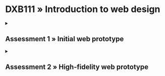 # DXB111 » Introduction to web design
<details><summary><h2>Assessment 1 » Initial web prototype</h2></summary>

### Description
You will produce an initial web-based prototype developed using HTML and CSS. This should demonstrate your skills in translating a concept into an effective web-based prototype.

### Weight
40%

### Due date
11:59pm on Friday, 16th September 2022

### Format
ZIP file archive of completed website uploaded through the Assessment 1 submission form on Blackboard.

<br />

## To Do
- [x] Footer
- [x] References (hide/show?)
- [x] Description [`index.html`]
- [x] Description [`contact.html`]
- [x] Maybe add some more icons to the socials
- [x] pfp img
- [x] works imgs and info and remove temp imgs
- [x] clean up css, add some titles?
- [x] nav bar what page ur on
- [x] test turn off js
- [x] go through css, optimise, make better, get good
- [x] css, remove anything that repeats itself
- [x] change the icons
- [x] w3 validator
- [x] CC/copyright? (`https://creativecommons.org/choose/`)

<br />

## Checklist
### Basics
- [x] I have three HTML files named `index.html`, `works.html`, `contact.html`.
- [x] My images have sensible names and are likely stored in a folder called `images`.
- [x] My images are optimised (likely as JPG or PNG images).
- [x] I have a CSS file with a sensible name.
- [x] I have validated each of my HTML and CSS files.

<br />

### For each of my HTML files
#### Frontmatter
- [x] My doctype is specified as HTML as the first line: `<!DOCTYPE html>`.
- [x] I have opening and closing `<html>`, `<head>`, `<body>` tags.
- [x] My language is specified as English: `<html lang="en">`.
- [x] I have `<meta>` tags for: `charset`, `author`, `description`, and `viewport` for each page, where the description is unique to each page.
- [x] I have a `<title>` specified inside the `<head>` that is unique to each page.
- [x] I have a `<link>` tag which is inside the `<head>` for linking my CSS which contains all of the CSS for my whole site
- [x] I have no inline or internal CSS.

#### Inside the `<body>` of each page
- [x] I have a navigation bar using the `<nav>` tag (possibly but not necessarily inside a `<header>` tag).
  - [x] This code can be copied and pasted to all three pages, and then changed to make it clear which page is currently active.
- [x] I have a footer using the `<footer>` tag.
  - [x] This code will typically be the same on all three pages of your site.
- [x] I have one and only one top level heading in my page using `<h1>`.
  - [x] I am aware that the different heading levels `<h1>`, `<h2>`, `<h3>`, etc. are the only tags that use numbers.
  - [x] I’m aware that there can be many `<h2>` headings and that this indicates that they are “second level”.

#### Inside my CSS
- [x] I have one single CSS file that is used across all three of my pages.
- [x] If I’ve used web fonts (like those from google) I have those imported at the top of my CSS file.
- [x] I have sincerely tried to avoid repeating myself too much (and am aware that I can discuss ways to do this with my tutor in week 7).
- [x] I have used classes (and possibly IDs where appropriate) to avoid repeating myself too much.

#### Extra things
- [x] I have read the rubric and the brief and I’m aware that there are more things to do that aren’t on this list.
- [x] I’ve tested my site on someone else’s computer (e.g. emailing it as a ZIP file or using a USB drive then opening it elsewhere) to make sure that I haven’t used absolute links to files or images and haven’t used local fonts, etc.
- [x] I haven’t used JS, Bootstrap (or any framework) and the code is all my own.
- [x] If I’ve used code snippets from examples I’ve used comments in HTML and CSS to show that I understand what is going.
</details>

<details><summary><h2>Assessment 2 » High-fidelity web prototype</h2></summary>

### Description
You will produce an initial web-based prototype developed using HTML and CSS. This should demonstrate your skills in translating a concept into an effective web-based prototype.

### Weight
60%

### Due date
11:59pm on Friday, 11th November 2022

### Format
Submit via Blackboard in the “Assessment” section. Submit a single zip file containing all content. Give this file a name that includes your name, your student ID, AS2, and your tutor’s name. Example: `DeliaSingh_12345678_DXB111_AS2_nick.zip`

<br />

## Checklist
- [ ] My HTML files have sensible names and are organised in some way.
- [ ] I have eight HTML files: a home page, two category pages, four destination pages, and an about page.
- [ ] I have produced a rationale document that makes it clear who I’m designing this site for.
- [ ] My images have sensible names and are likely stored in a folder called “images” and have no special characters or spaces in the file names.
- [ ] My images are optimised (likely as JPG or PNG images, normally <1MB each).
- [ ] I have one CSS file with a sensible name (possibly more than one if needed, but certainly not one per page).
- [ ] I have validated my HTML and CSS files using the W3C validators.
- [ ] I have tested my website in the Chrome browser and checked how it works at different sizes.
- [ ] I have made my code easy to read with nice indentation (you can use a plugin for this) and comments.

### Frontmatter
For all of my HTML files I have done the following:
- [x] My doctype is specified as HTML as the first line: `<!DOCTYPE html>`.
- [x] I have opening and closing `<html>`, `<head>`, `<body>` tags.
- [x] My language is specified as English: `<html lang="en">`.
- [ ] I have `<meta>` tags for: charset, author, description, and viewport for each page, where the description is unique to each page.
- [ ] I have a `<title>` specified inside the `<head>` that is unique to each page.
- [x] I have a `<link>` tag which is inside the `<head>` for linking my CSS which contains all of the CSS for my whole site (I have no inline or internal CSS).


Example of all of this being done well:
```html
<!DOCTYPE html>
<html lang="en">
  <head>
    <title>Title here</title>
    <meta charset="utf-8" />
    <meta name="author" content="Nick Kelly" />
    <meta name="description" content="Description here" />
    <meta name="viewport" content="width=device-width, initial-scale=1.0" />
    <link rel="stylesheet" href="filename.css" />
  </head>
  <body>
  <!--rest of site here-->
```

### Inside the `<body>` of each page
- [x] I have a navigation bar using the `<nav>` tag (possibly but not necessarily inside a `<header>` tag).
- [x] I have a footer using the `<footer>` tag
- [x] I have one and only one top level heading in my page using `<h1>` 
  - [x] I am aware that the different heading levels `<h1>`, `<h2>`, `<h3>`, etc. are the only tags that use numbers.
  - [x] I’m aware that there can be many `<h2>` headings and that this indicates that they are “second level”.

### Inside the CSS
- [x] If I’ve used web fonts (like those from google) I have those imported at the top of my CSS file.
- [ ] I have sincerely tried to avoid repeating myself too much.
- [ ] I have used groups, classes, the hierarchy (and possibly IDs where appropriate) to avoid repeating myself too much.

### Important things
- [ ] I have read the rubric and the brief and I’m aware that there are more things to do that aren’t on this list.
- [ ] I have read and considered each of the items in the Guide to Accessibility for AS2 file that’s in this same folder.

### Rationale
- [ ] I have included an A4 PDF with my rationale.
- [ ] It includes a 200 word statement of my target audience (i.e., what kind of 10-year olds?).
- [ ] A one-page mood board of inspiration (no attribution needed for this).
- [ ] It includes three lo-fi wireframes for one of my pages (e.g., your destination page design in each of mobile, tablet, and desktop sizing.
- [ ] It includes three screenshots with annotations (consider approx. 10-20 annotations) showing how my design has met the needs of the brief.

### Extra things
- [ ] I’ve tested my site on someone else’s computer (e.g., emailing it as a ZIP file or using a USB drive then opening it elsewhere) to make sure that I haven’t used absolute links to files or images and haven’t used local fonts, etc.
- [x] I haven’t used JS, Bootstrap (or any framework) and the code is all my own.
- [x] If I’ve used code snippets from examples, I’ve used comments in HTML and CSS to show that I understand what is going 
- [ ] I have considered basic usability principles in my design and have used reasonable font sizing throughout and enough contrast between text and background elements.

## Design Brief
Design and implement a responsive website that serves as a travel guide for anybody to become interested in some aspect of your local suburb/town/part of the city (e.g. “come and visit” or highlighting particular places [e.g. playgrounds, shops, parks, gardens, etc.]). It should meet criteria of:

### Design Criteria
1. Meet the expectations of a particular target audience. It must be designed to work for the age range of people who are approximately 10 years old.
2. Have eight web pages:
  - [x] One home page (index.html).
  - [x] Two category pages (e.g., ways to group location pages. Examples: “natural beauty”, “places to shop”, “local characters”, “historical sites”, etc.).
  - [x] Four (minimum) different location (or destination/feature/landmark/place) pages. These should each be categorised within at least one of your two categories. (They are indicative of what the site would look like with, say, 20 locations; but we’re not asking you to make those so that you can focus on your design skills).
  - [ ] One about page that includes your details, references, and info about the website.
3. Include a header, nav bar, and footer that are consistent across all of your pages
  - Think about usability and information architecture in considering how users navigate your site
4. Be designed responsively to work for all three of mobile, tablet, and desktop.
  - The assignment will be viewed in three sizes during marking:
    - [x] Mobile phone (iPhone X, which is 375px wide).
    - [x] Tablet (iPad, which is 768px wide).
    - [x] Desktop (1440px wide).
5. Be a WCAG Level A accessible website:
    - For this purpose, defined as meeting WCAG 2.1 Level A standard (noting that most government agencies require AA standard).
    - https://www.w3.org/WAI/WCAG21/quickref/ (items labelled Level A).
    - Refer to notes in AS2 reference in the OneDrive folder for how to achieve this (Week 11).
6. Have aesthetic quality (e.g., choice of media, colours, typography, sizing, layout, etc.).
7. Has a coherent graphical identity.
8. Have content that matches the user group.
    - We recommend creating your own media (i.e., photos) for this assignment.
    - You should do this a COVID-safe way following the QLD health advice of the day.
9. Obey copyright laws and cite any work that you use
    - This applies to images and text

### Code Criteria
10. Make use of HTML tags in a semantic way.
11. Ensure full separation of page content and styling using CSS.
12. Use appropriate layout and styling of code in both HTML and CSS (i.e., indents, grouping, comments where appropriate).
13. Appropriately use responsive design (through use of appropriate CSS, such as flex and/or breakpoints, etc.) to achieve the website design.

### Rationale Criteria
14. Rationale should be a PDF document in A4 size with as many pages as is needed (landscape orientation preferred but not mandated).
15. An approx. 200-word statement describing your interpretation of the target audience (who must be under 10 years of age).
16. A one-page mood-board showing snapshots of inspiration/artworks/resources/colours/extracts of sites that you are taking your inspiration from.
17. Include three low-fidelity wireframes for one of your pages (e.g., a category page) that show this page in each of the three different sized viewports.
18. Exactly three screenshots from your site with as many annotations as you like (totalling less than 800 words) noting some design decisions that you made and your rationale for those decisions (as in, why you chose this). For example, you might have 12 annotations of ~60 words each.
    - Make connections between your decisions and the target audience
    - Make reference to your consideration of accessibility in your design
</details>
